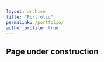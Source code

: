 ```yaml
---
layout: archive
title: "Portfolio"
permalink: /portfolio/
author_profile: true
---
```


## Page under construction
